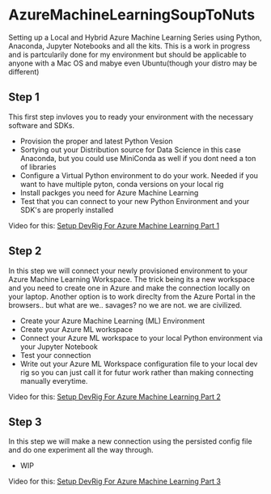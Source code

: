 # AzureMachineLearningSoupToNuts
Setting up a Local and Hybrid Azure Machine Learning Series using Python, Anaconda, Jupyter Notebooks and all the kits. This is a work in progress and is partcularily done for my environment but should be applicable to anyone with a Mac OS and mabye even Ubuntu(though your distro may be different)

## Step 1
This first step invloves you to ready your environment with the necessary software and SDKs. 

- Provision the proper and latest Python Vesion
- Sortying out your Distribution source for Data Science in this case Anaconda, but you could use MiniConda as well if you dont need a ton of libraries
- Configure a Virtual Python environment to do your work. Needed if you want to have multiple pyton, conda versions on your local rig
- Install packges you need for Azure Machine Learning
- Test that you can connect to your new Python Environment and your SDK's are properly installed

Video for this: [Setup DevRig For Azure Machine Learning Part 1](https://youtu.be/xB7eCrgR0jY)

## Step 2
In this step we will connect your newly provisioned environment to your Azure Machine Learning Workspace. The trick being its a new workspace and you need to create one in Azure and make the connection locally on your laptop. Another option is to work direclty from the Azure Portal in the browsers.. but what are we.. savages? no we are not. we are civilized.

- Create your Azure Machine Learning (ML) Environment
- Create your Azure ML workspace
- Connect your Azure ML workspace to your local Python environment via your Jupyter Notebook
- Test your connection
- Write out your Azure ML Workspace configuration file to your local dev rig so you can just call it for futur work rather than making connecting manually everytime.

Video for this: [Setup DevRig For Azure Machine Learning Part 2](https://youtu.be/Ux4SoMLje8M)

## Step 3 
In this step we will make a new connection using the persisted config file and do one experiment all the way through.

- WIP

Video for this: [Setup DevRig For Azure Machine Learning Part 3](https://youtu.be/WoBM8TxMUzg)